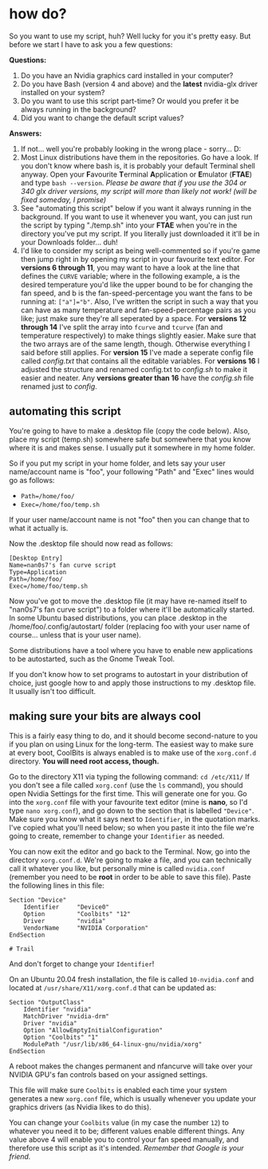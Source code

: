 # how do?

So you want to use my script, huh? Well lucky for you it's pretty easy. But before we start I have to ask you a few questions:

**Questions:**
1. Do you have an Nvidia graphics card installed in your computer?
2. Do you have Bash (version 4 and above) and the **latest** nvidia-glx driver installed on your system?
3. Do you want to use this script part-time? Or would you prefer it be always running in the background?
4. Did you want to change the default script values?

**Answers:**
1. If not... well you're probably looking in the wrong place - sorry... D:
2. Most Linux distributions have them in the repositories. Go have a look. If you don't know where bash is, it is probably your default Terminal shell anyway. Open your **F**avourite **T**erminal **A**pplication or **E**mulator (**FTAE**) and type `bash --version`. _Please be aware that if you use the 304 or 340 glx driver versions, my script will more than likely not work! (will be fixed someday, I promise)_
3. See "automating this script" below if you want it always running in the background. If you want to use it whenever you want, you can just run the script by typing "./temp.sh" into your **FTAE** when you're in the directory you've put my script. If you literally just downloaded it it'll be in your Downloads folder... duh!
4. I'd like to consider my script as being well-commented so if you're game then jump right in by opening my script in your favourite text editor. For **versions 6 through 11**, you may want to have a look at the line that defines the `CURVE` variable; where in the following example, a is the desired temperature you'd like the upper bound to be for changing the fan speed, and b is the fan-speed-percentage you want the fans to be running at: `["a"]="b"`. Also, I've written the script in such a way that you can have as many temperature and fan-speed-percentage pairs as you like; just make sure they're all seperated by a space. For **versions 12 through 14** I've split the array into `fcurve` and `tcurve` (fan and temperature respectively) to make things slightly easier. Make sure that the two arrays are of the same length, though. Otherwise everything I said before still applies. For **version 15** I've made a seperate config file called _config.txt_ that contains all the editable variables. For **versions 16** I adjusted the structure and renamed config.txt to _config.sh_ to make it easier and neater. Any **versions greater than 16** have the _config.sh_ file renamed just to _config_.

## automating this script
You're going to have to make a .desktop file (copy the code below). Also, place my script (temp.sh) somewhere safe but somewhere that you know where it is and makes sense. I usually put it somewhere in my home folder.

So if you put my script in your home folder, and lets say your user name/account name is "foo", your following "Path" and "Exec" lines would go as follows:
- `Path=/home/foo/`
- `Exec=/home/foo/temp.sh`

If your user name/account name is not "foo" then you can change that to what it actually is.

Now the .desktop file should now read as follows:
```
[Desktop Entry]
Name=nan0s7's fan curve script
Type=Application
Path=/home/foo/
Exec=/home/foo/temp.sh
```

Now you've got to move the .desktop file (it may have re-named itself to "nan0s7's fan curve script") to a folder where it'll be automatically started. In some Ubuntu based distributions, you can place .desktop in the /home/foo/.config/autostart/ folder (replacing foo with your user name of course... unless that is your user name). 

Some distributions have a tool where you have to enable new applications to be autostarted, such as the Gnome Tweak Tool.

If you don't know how to set programs to autostart in your distribution of choice, just google how to and apply those instructions to my .desktop file. It usually isn't too difficult.

## making sure your bits are always cool
This is a fairly easy thing to do, and it should become second-nature to you if you plan on using Linux for the long-term. The easiest way to make sure at every boot, CoolBits is always enabled is to make use of the `xorg.conf.d` directory. **You will need root access, though.**

Go to the directory X11 via typing the following command: `cd /etc/X11/`
If you don't see a file called `xorg.conf` (use the `ls` command), you should open Nvidia Settings for the first time. This will generate one for you. 
Go into the `xorg.conf` file with your favourite text editor (mine is **nano**, so I'd type `nano xorg.conf`), and go down to the section that is labelled `"Device"`. Make sure you know what it says next to `Identifier`, in the quotation marks. I've copied what you'll need below; so when you paste it into the file we're going to create, remember to change your `Identifier` as needed.

You can now exit the editor and go back to the Terminal. Now, go into the directory `xorg.conf.d`. We're going to make a file, and you can technically call it whatever you like, but personally mine is called `nvidia.conf` (remember you need to be **root** in order to be able to save this file). Paste the following lines in this file:

```
Section "Device"
    Identifier     "Device0"
    Option         "Coolbits" "12"
    Driver         "nvidia"
    VendorName     "NVIDIA Corporation"
EndSection

# Trail
```

And don't forget to change your `Identifier`!

On an Ubuntu 20.04 fresh installation, the file is called `10-nvidia.conf` and located at `/usr/share/X11/xorg.conf.d` that can be updated as:

```
Section "OutputClass"
    Identifier "nvidia"
    MatchDriver "nvidia-drm"
    Driver "nvidia"
    Option "AllowEmptyInitialConfiguration"
    Option "Coolbits" "1"
    ModulePath "/usr/lib/x86_64-linux-gnu/nvidia/xorg"
EndSection
```
A reboot makes the changes permanent and nfancurve will take over your NVIDIA GPU's fan controls based on your assigned settings.

This file will make sure `Coolbits` is enabled each time your system generates a new `xorg.conf` file, which is usually whenever you update your graphics drivers (as Nvidia likes to do this).

You can change your `Coolbits` value (in my case the number `12`) to whatever you need it to be; different values enable different things. Any value above 4 will enable you to control your fan speed manually, and therefore use this script as it's intended. _Remember that Google is your friend._
